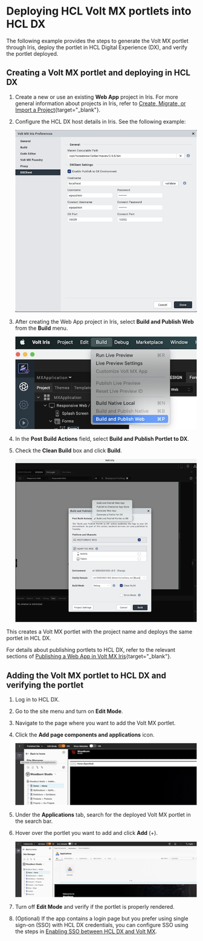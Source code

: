 
# Deploying HCL Volt MX portlets into HCL DX

The following example provides the steps to generate the Volt MX portlet through Iris, deploy the portlet in HCL Digital Experience (DX), and verify the portlet deployed.

## Creating a Volt MX portlet and deploying in HCL DX

1. Create a new or use an existing **Web App** project in Iris. For more general information about projects in Iris, refer to [Create, Migrate, or Import a Project](https://opensource.hcltechsw.com/volt-mx-docs/95/docs/documentation/Iris/iris_user_guide/Content/CreateMigrateOrImportProject.html){target="_blank"}.

2. Configure the HCL DX host details in Iris. See the following example:

    ![alt text](image1.png)

3. After creating the Web App project in Iris, select **Build and Publish Web** from the **Build** menu.
    
    ![alt text](image5.png)

4. In the **Post Build Actions** field, select **Build and Publish Portlet to DX**. 

5. Check the **Clean Build** box and click **Build**.
    
    ![alt text](image2.png)

This creates a Volt MX portlet with the project name and deploys the same portlet in HCL DX.

For details about publishing portlets to HCL DX, refer to the relevant sections of [Publishing a Web App in Volt MX Iris](https://opensource.hcltechsw.com/volt-mx-docs/95/docs/documentation/Iris/iris_user_guide/Content/WebPublish.html#overview){target="_blank"}.


## Adding the Volt MX portlet to HCL DX and verifying the portlet
1. Log in to HCL DX.

2. Go to the site menu and turn on **Edit Mode**.

3. Navigate to the page where you want to add the Volt MX portlet.

4. Click the **Add page components and applications** icon.

    ![alt text](image3.png)

5. Under the **Applications** tab, search for the deployed Volt MX portlet in the search bar.

6. Hover over the portlet you want to add and click **Add** (+). 

    ![alt text](image4.png)

7. Turn off **Edit Mode** and verify if the portlet is properly rendered. 

8. (Optional) If the app contains a login page but you prefer using single sign-on (SSO) with HCL DX credentials, you can configure SSO using the steps in [Enabling SSO between HCL DX and Volt MX](../configuration/index.md#enabling-sso-between-hcl-dx-and-volt-mx).

